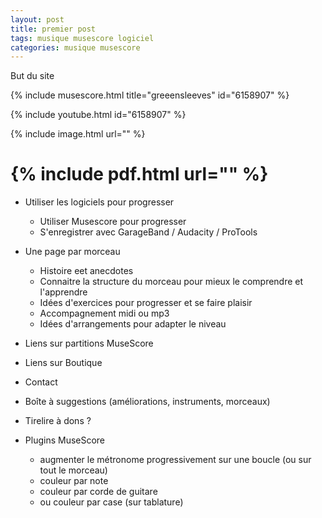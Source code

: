 ```yaml
---
layout: post
title: premier post
tags: musique musescore logiciel
categories: musique musescore
---
```


But du site

{% include musescore.html title="greeensleeves" id="6158907" %}

{% include youtube.html id="6158907" %}

{% include image.html url="" %}

{% include pdf.html url="" %}
=======


* Utiliser les logiciels pour progresser   
    * Utiliser Musescore pour progresser
    * S'enregistrer avec GarageBand / Audacity / ProTools 
* Une page par morceau  
    * Histoire eet anecdotes
    * Connaitre la structure du morceau pour mieux le comprendre et l'apprendre  
    * Idées d'exercices pour progresser et se faire plaisir  
    * Accompagnement midi ou mp3  
    * Idées d'arrangements pour adapter le niveau  
* Liens sur partitions MuseScore
* Liens sur Boutique   
* Contact  
* Boîte à suggestions (améliorations, instruments, morceaux)  
* Tirelire à dons ?    

* Plugins MuseScore
    * augmenter le métronome progressivement sur une boucle (ou sur tout le morceau)
    * couleur par note
    * couleur par corde de guitare
    * ou couleur par case (sur tablature)
    
